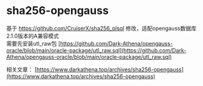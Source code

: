 # sha256-opengauss
基于 https://github.com/CruiserX/sha256_plsql 修改，适配opengauss数据库2.1.0版本的A兼容模式  
需要先安装utl_raw包
[https://github.com/Dark-Athena/opengauss-oracle/blob/main/oracle-package/utl_raw.sql](https://github.com/Dark-Athena/opengauss-oracle/blob/main/oracle-package/utl_raw.sql)

相关文章：
[https://www.darkathena.top/archives/sha256-opengauss](https://www.darkathena.top/archives/sha256-opengauss)
